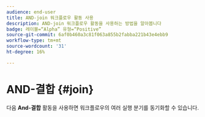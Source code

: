 ```yaml
---
audience: end-user
title: AND-join 워크플로우 활동 사용
description: AND-join 워크플로우 활동을 사용하는 방법을 알아봅니다
badge: 레이블=“Alpha” 유형=“Positive”
source-git-commit: 6af0b460a3c81f063a855b2fabba221b43e4ebb9
workflow-type: tm+mt
source-wordcount: '31'
ht-degree: 16%

---
```



# AND-결합 {#join}

다음 **And-결합** 활동을 사용하면 워크플로우의 여러 실행 분기를 동기화할 수 있습니다.
